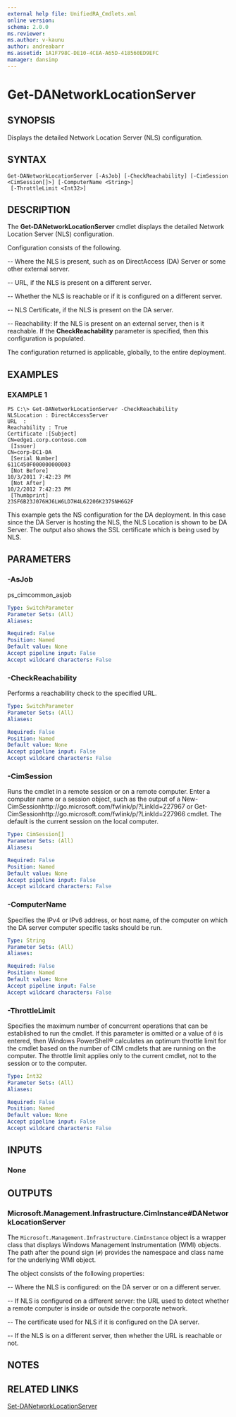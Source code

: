 ```yaml
---
external help file: UnifiedRA_Cmdlets.xml
online version: 
schema: 2.0.0
ms.reviewer:
ms.author: v-kaunu
author: andreabarr
ms.assetid: 1A1F798C-DE10-4CEA-A65D-418560ED9EFC
manager: dansimp
---
```


# Get-DANetworkLocationServer

## SYNOPSIS
Displays the detailed Network Location Server (NLS) configuration.

## SYNTAX

```
Get-DANetworkLocationServer [-AsJob] [-CheckReachability] [-CimSession <CimSession[]>] [-ComputerName <String>]
 [-ThrottleLimit <Int32>]
```

## DESCRIPTION
The **Get-DANetworkLocationServer** cmdlet displays the detailed Network Location Server (NLS) configuration.

Configuration consists of the following. 

 -- Where the NLS is present, such as on DirectAccess (DA) Server or some other external server. 

 -- URL, if the NLS is present on a different server. 

 -- Whether the NLS is reachable or if it is configured on a different server. 

 -- NLS Certificate, if the NLS is present on the DA server. 

 -- Reachability: If the NLS is present on an external server, then is it reachable.
If the **CheckReachability** parameter is specified, then this configuration is populated.

The configuration returned is applicable, globally, to the entire deployment.

## EXAMPLES

### EXAMPLE 1
```
PS C:\> Get-DANetworkLocationServer -CheckReachability
NLSLocation : DirectAccessServer 
URL  : 
Reachability : True 
Certificate :[Subject] 
CN=edge1.corp.contoso.com 
 [Issuer] 
CN=corp-DC1-DA 
 [Serial Number] 
611C450F000000000003 
 [Not Before] 
10/3/2011 7:42:23 PM 
 [Not After] 
10/2/2012 7:42:23 PM 
 [Thumbprint] 
23SF6B23J076HJ6LW6LD7H4L62206K237SNH6G2F
```

This example gets the NS configuration for the DA deployment.
In this case since the DA Server is hosting the NLS, the NLS Location is shown to be DA Server.
The output also shows the SSL certificate which is being used by NLS.

## PARAMETERS

### -AsJob
ps_cimcommon_asjob

```yaml
Type: SwitchParameter
Parameter Sets: (All)
Aliases: 

Required: False
Position: Named
Default value: None
Accept pipeline input: False
Accept wildcard characters: False
```

### -CheckReachability
Performs a reachability check to the specified URL.

```yaml
Type: SwitchParameter
Parameter Sets: (All)
Aliases: 

Required: False
Position: Named
Default value: None
Accept pipeline input: False
Accept wildcard characters: False
```

### -CimSession
Runs the cmdlet in a remote session or on a remote computer.
Enter a computer name or a session object, such as the output of a New-CimSessionhttp://go.microsoft.com/fwlink/p/?LinkId=227967 or Get-CimSessionhttp://go.microsoft.com/fwlink/p/?LinkId=227966 cmdlet.
The default is the current session on the local computer.

```yaml
Type: CimSession[]
Parameter Sets: (All)
Aliases: 

Required: False
Position: Named
Default value: None
Accept pipeline input: False
Accept wildcard characters: False
```

### -ComputerName
Specifies the IPv4 or IPv6 address, or host name, of the computer on which the DA server computer specific tasks should be run.

```yaml
Type: String
Parameter Sets: (All)
Aliases: 

Required: False
Position: Named
Default value: None
Accept pipeline input: False
Accept wildcard characters: False
```

### -ThrottleLimit
Specifies the maximum number of concurrent operations that can be established to run the cmdlet.
If this parameter is omitted or a value of `0` is entered, then Windows PowerShell® calculates an optimum throttle limit for the cmdlet based on the number of CIM cmdlets that are running on the computer.
The throttle limit applies only to the current cmdlet, not to the session or to the computer.

```yaml
Type: Int32
Parameter Sets: (All)
Aliases: 

Required: False
Position: Named
Default value: None
Accept pipeline input: False
Accept wildcard characters: False
```

## INPUTS

### None

## OUTPUTS

### Microsoft.Management.Infrastructure.CimInstance#DANetworkLocationServer
The `Microsoft.Management.Infrastructure.CimInstance` object is a wrapper class that displays Windows Management Instrumentation (WMI) objects.
The path after the pound sign (`#`) provides the namespace and class name for the underlying WMI object.

The object consists of the following properties: 

 -- Where the NLS is configured: on the DA server or on a different server. 

 -- If NLS is configured on a different server: the URL used to detect whether a remote computer is inside or outside the corporate network. 

 -- The certificate used for NLS if it is configured on the DA server. 

 -- If the NLS is on a different server, then whether the URL is reachable or not.

## NOTES

## RELATED LINKS

[Set-DANetworkLocationServer](./Set-DANetworkLocationServer.md)

